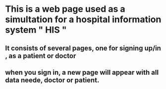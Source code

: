 # This is a web page used as a simultation for a hospital information system " HIS "
## It consists of several pages, one for signing up/in , as a patient or doctor
## when you sign in, a new page will appear with all data neede, doctor or patient.
